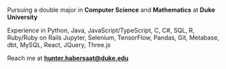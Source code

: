 Pursuing a double major in **Computer Science** and **Mathematics** at **Duke University**

Experience in Python, Java, JavaScript/TypeScript, C, C#, SQL, R, Ruby/Ruby on Rails
Jupyter, Selenium, TensorFlow, Pandas, Git, Metabase, dbt, MySQL, React, JQuery, Three.js

Reach me at **hunter.habersaat@duke.edu**
